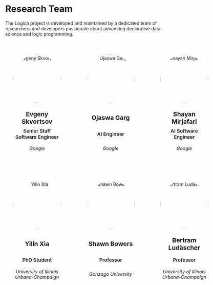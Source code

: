 # Research Team

The Logica project is developed and maintained by a dedicated team of researchers and developers passionate about advancing declarative data science and logic programming.

<div class="team-grid">

<div class="team-card">
  <div class="team-photo">
    <img src="/publications/photo/evgeny.png" alt="Evgeny Skvortsov" />
  </div>
  <h3><a href="https://research.google/people/evgenyskvortsov/?&type=google" target="_blank" rel="noopener noreferrer">Evgeny Skvortsov</a></h3>
  <p class="title">Senior Staff Software Engineer</p>
  <p class="institution">Google</p>
</div>

<div class="team-card">
  <div class="team-photo">
    <img src="/publications/photo/ojaswa.png" alt="Ojaswa Garg" />
  </div>
  <h3><a href="https://www.linkedin.com/in/ojaswa-garg/" target="_blank" rel="noopener noreferrer">Ojaswa Garg</a></h3>
  <p class="title">AI Engineer</p>
  <p class="institution">Google</p>
</div>

<div class="team-card">
  <div class="team-photo">
    <img src="/publications/photo/shayan.png" alt="Shayan Mirjafari" />
  </div>
  <h3><a href="https://scholar.google.com/citations?user=CrwgHuwAAAAJ&hl=en" target="_blank" rel="noopener noreferrer">Shayan Mirjafari</a></h3>
  <p class="title">AI Software Engineer</p>
  <p class="institution">Google</p>
</div>

<div class="team-card">
  <div class="team-photo">
    <img src="/publications/photo/yilin.png" alt="Yilin Xia" />
  </div>
  <h3><a href="https://ischool.illinois.edu/people/yilin-xia" target="_blank" rel="noopener noreferrer">Yilin Xia</a></h3>
  <p class="title">PhD Student</p>
  <p class="institution">University of Illinois Urbana-Champaign</p>
</div>

<div class="team-card">
  <div class="team-photo">
    <img src="/publications/photo/shawn.jpg" alt="Shawn Bowers" />
  </div>
  <h3><a href="https://www.gonzaga.edu/academics/faculty-listing/detail/shawn-bowers-phd-e0ff96a0" target="_blank" rel="noopener noreferrer">Shawn Bowers</a></h3>
  <p class="title">Professor</p>
  <p class="institution">Gonzaga University</p>
</div>

<div class="team-card">
  <div class="team-photo">
    <img src="/publications/photo/bertram.jpg" alt="Bertram Ludäscher" />
  </div>
  <h3><a href="https://ischool.illinois.edu/people/bertram-ludascher" target="_blank" rel="noopener noreferrer">Bertram Ludäscher</a></h3>
  <p class="title">Professor</p>
  <p class="institution">University of Illinois Urbana-Champaign</p>
</div>

</div>


<style>
.team-grid {
  display: grid;
  grid-template-columns: repeat(3, 1fr);
  gap: 2rem;
  margin: 2rem 0;
}

@media (max-width: 768px) {
  .team-grid {
    grid-template-columns: repeat(2, 1fr);
    gap: 1.5rem;
  }
}

@media (max-width: 480px) {
  .team-grid {
    grid-template-columns: 1fr;
    gap: 1rem;
  }
}

.team-card {
  display: flex;
  flex-direction: column;
  align-items: center;
  text-align: center;
  padding: 1.5rem;
  background-color: var(--vp-c-bg-soft);
  border-radius: 12px;
  transition: transform 0.2s, box-shadow 0.2s;
}

.team-card:hover {
  transform: translateY(-4px);
  box-shadow: 0 4px 12px rgba(0, 0, 0, 0.1);
}

.team-photo {
  width: 150px;
  height: 150px;
  margin-bottom: 1rem;
  border-radius: 50%;
  overflow: hidden;
  border: 3px solid var(--vp-c-brand-1);
  flex-shrink: 0;
}

.team-photo img {
  width: 100%;
  height: 100%;
  object-fit: cover;
  display: block;
}

.team-card h3 {
  margin: 0.5rem 0 0.25rem 0;
  font-size: 1.2rem;
  color: var(--vp-c-text-1);
  min-height: 2.4em;
  line-height: 1.2em;
  display: flex;
  align-items: center;
  justify-content: center;
}

.team-card h3 a {
  color: var(--vp-c-text-1);
  text-decoration: none;
  transition: color 0.2s;
}

.team-card h3 a:hover {
  color: var(--vp-c-brand-1);
  text-decoration: underline;
}

.team-card .title {
  margin: 0.25rem 0;
  font-size: 0.95rem;
  font-weight: 600;
  color: var(--vp-c-brand-1);
  min-height: 2.5em;
  line-height: 1.25em;
  display: flex;
  align-items: center;
  justify-content: center;
}

.team-card .institution {
  margin: 0.25rem 0;
  font-size: 0.9rem;
  color: var(--vp-c-text-2);
  font-style: italic;
  min-height: 2.4em;
  line-height: 1.2em;
  display: flex;
  align-items: center;
  justify-content: center;
}
</style>
